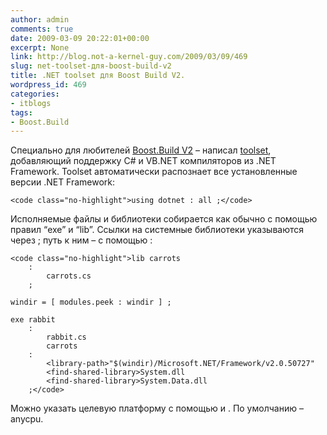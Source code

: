 ```yaml
---
author: admin
comments: true
date: 2009-03-09 20:22:01+00:00
excerpt: None
link: http://blog.not-a-kernel-guy.com/2009/03/09/469
slug: net-toolset-для-boost-build-v2
title: .NET toolset для Boost Build V2.
wordpress_id: 469
categories:
- itblogs
tags:
- Boost.Build
---
```


Специально для любителей [Boost.Build V2](http://www.boost.org/doc/tools/build/index.html) – написал [toolset](http://blog.not-a-kernel-guy.com/wp-content/uploads/2009/03/dotnet.jam), добавляющий поддержку C# и VB.NET компиляторов из .NET Framework. Toolset автоматически распознает все установленные версии .NET Framework: 


    
    <code class="no-highlight">using dotnet : all ;</code>



<!-- more -->Исполняемые файлы и библиотеки собирается как обычно с помощью правил “exe” и “lib”. Ссылки на системные библиотеки указываются через <find-shared-library>; путь к ним – с помощью <library-path>:


    
    <code class="no-highlight">lib carrots
        :
            carrots.cs
        ;
    
    windir = [ modules.peek : windir ] ;
    
    exe rabbit
        :
            rabbit.cs
            carrots
        :
            <library-path>"$(windir)/Microsoft.NET/Framework/v2.0.50727"
            <find-shared-library>System.dll
            <find-shared-library>System.Data.dll
        ;</code>



Можно указать целевую платформу с помощью <architecture> и <address-model>. По умолчанию – anycpu.

